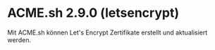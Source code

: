 # ACME.sh 2.9.0 (letsencrypt)

Mit ACME.sh können Let's Encrypt Zertifikate erstellt und aktualisiert werden.
<br>

